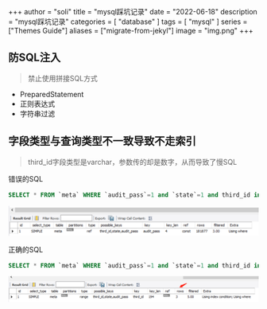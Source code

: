 +++
author = "soli"
title = "mysql踩坑记录"
date = "2022-06-18"
description = "mysql踩坑记录"
categories = [
"database"
]
tags = [
"mysql"
]
series = ["Themes Guide"]
aliases = ["migrate-from-jekyl"]
image = "img.png"
+++
<!--more-->
## 防SQL注入
> 禁止使用拼接SQL方式

- PreparedStatement
- 正则表达式
- 字符串过滤

## 字段类型与查询类型不一致导致不走索引
> third_id字段类型是varchar，参数传的却是数字，从而导致了慢SQL

错误的SQL
```sql
SELECT * FROM `meta` WHERE `audit_pass`=1 and `state`=1 and third_id in(1,2,3)
```
![](sql优化前.png)

正确的SQL
```sql
SELECT * FROM `meta` WHERE `audit_pass`=1 and `state`=1 and third_id in('1','2','3')
```
![](sql优化后.png)